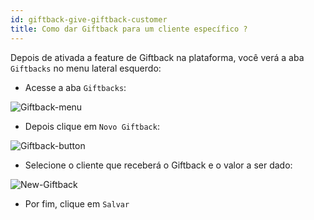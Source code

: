 ```yaml
---
id: giftback-give-giftback-customer
title: Como dar Giftback para um cliente específico ?
---
```


Depois de ativada a feature de Giftback na plataforma, você verá a aba `Giftbacks` no menu lateral esquerdo: 

- Acesse a aba `Giftbacks`:

![Giftback-menu](/img/giftback/menu-giftback.png)

- Depois clique em `Novo Giftback`:

![Giftback-button](/img/giftback/giftback-button.png)

- Selecione o cliente que receberá o Giftback e o valor a ser dado:

![New-Giftback](/img/giftback/new-giftback.png)

- Por fim, clique em `Salvar`